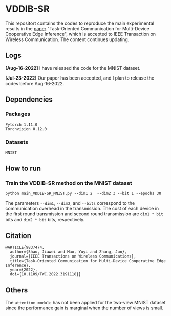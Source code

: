 # VDDIB-SR

This repositort contains the codes to reproduce the main experimental results in the [paper](https://ieeexplore.ieee.org/stamp/stamp.jsp?tp=&arnumber=9837474) "Task-Oriented Communication for Multi-Device Cooperative Edge Inference", which is accepted to IEEE Transaction on Wireless Communication. The content continues updating.



## Logs

**[Aug-16-2022]** I have released the code for the MNIST dataset. 

**[Jul-23-2022]** Our paper has been accepted, and I plan to release the codes before Aug-16-2022.


## Dependencies
### Packages
```
Pytorch 1.11.0
Torchvision 0.12.0
```
### Datasets
```
MNIST
```


## How to run
### Train the VDDIB-SR method on the MNIST dataset
`python main_VDDIB-SR_MNIST.py --dim1 2  --dim2 3 --bit 1 --epochs 30 `


The parameters `--dim1`, `--dim2`, and `--bits` correspond to the communication overhead in the transmission.
The cost of each device in the first round transmission and second round transmission are `dim1 * bit` bits and `dim2 * bit` bits, respectively.




## Citation

```
@ARTICLE{9837474,
  author={Shao, Jiawei and Mao, Yuyi and Zhang, Jun},
  journal={IEEE Transactions on Wireless Communications}, 
  title={Task-Oriented Communication for Multi-Device Cooperative Edge Inference}, 
  year={2022},
  doi={10.1109/TWC.2022.3191118}}
```

## Others

The `attention module` has not been applied for the two-view MNIST dataset since the performance gain is marginal when the number of views is small.
